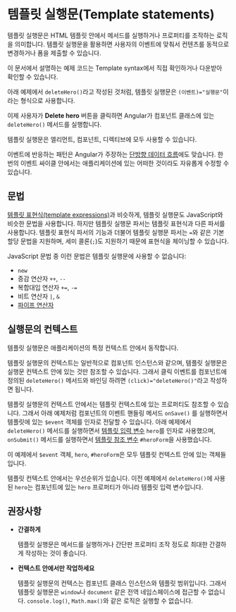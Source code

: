 <!--
# Template statements
-->
# 템플릿 실행문(Template statements)

<!--
Template statements are methods or properties that you can use in your HTML to respond to user events.
With template statements, your application can engage users through actions such as displaying dynamic content or submitting forms.

<div class="alert is-helpful">

See the <live-example name="template-syntax">Template syntax</live-example> for
the syntax and code snippets in this guide.

</div>

In the following example, the template statement `deleteHero()` appears in quotes to the right of the `=`&nbsp;symbol as in `(event)="statement"`.

<code-example path="template-syntax/src/app/app.component.html" region="context-component-statement" header="src/app/app.component.html"></code-example>

When the user clicks the **Delete hero** button, Angular calls the `deleteHero()` method in the component class.

Use template statements with elements, components, or directives in response to events.

<div class="alert is-helpful">

Responding to events is an aspect of Angular's [unidirectional data flow](guide/glossary#unidirectional-data-flow).
You can change anything in your application during a single event loop.

</div>
-->
템플릿 실행문은 HTML 템플릿 안에서 메서드를 실행하거나 프로퍼티를 조작하는 로직을 의미합니다.
템플릿 실행문을 활용하면 사용자의 이벤트에 맞춰서 컨텐츠를 동적으로 변경하거나 폼을 제출할 수 있습니다.

<div class="alert is-helpful">

이 문서에서 설명하는 예제 코드는 <live-example name="template-syntax">Template syntax</live-example>에서 직접 확인하거나 다운받아 확인할 수 있습니다.

</div>

아래 예제에서 `deleteHero()`라고 작성된 것처럼, 템플릿 실행문은 `(이벤트)="실행문"`이라는 형식으로 사용합니다.

<code-example path="template-syntax/src/app/app.component.html" region="context-component-statement" header="src/app/app.component.html"></code-example>

이제 사용자가 **Delete hero** 버튼을 클릭하면 Angular가 컴포넌트 클래스에 있는 `deleteHero()` 메서드를 실행합니다.

템플릿 실행문은 엘리먼트, 컴포넌트, 디렉티브에 모두 사용할 수 있습니다.

<div class="alert is-helpful">

이벤트에 반응하는 패턴은 Angular가 주장하는 [단방향 데이터 흐름](guide/glossary#unidirectional-data-flow)에도 맞습니다.
한 번의 이벤트 싸이클 안에서는 애플리케이션에 있는 어떠한 것이라도 자유롭게 수정할 수 있습니다.

</div>


<!--
## Syntax
-->
## 문법

<!--
Like [template expressions](guide/interpolation), template statements use a language that looks like JavaScript.
However, the parser for template statements differs from the parser for template expressions.
In addition, the template statements parser specifically supports both basic assignment, `=`, and chaining expressions with semicolons, `;`.

The following JavaScript and template expression syntax is not allowed:

* `new`
* increment and decrement operators, `++` and `--`
* operator assignment, such as `+=` and `-=`
* the bitwise operators, such as `|` and `&`
* the [pipe operator](guide/pipes)
-->
[템플릿 표현식(template expressions)](guide/interpolation)과 비슷하게, 템플릿 실행문도 JavaScript와 비슷한 문법을 사용합니다.
하지만 템플릿 실행문 파서는 템플릿 표현식과 다른 파서를 사용합니다.
템플릿 표현식 파서의 기능과 더불어 템플릿 실행문 파서는 `=`와 같은 기본 할당 문법을 지원하며, 세미 콜론(`;`)도 지원하기 때문에 표현식을 체이닝할 수 있습니다.

JavaScript 문법 중 이런 문법은 템플릿 실행문에 사용할 수 없습니다:

* `new`
* 증감 연산자 `++`, `--`
* 복합대입 연산자 `+=`, `-=`
* 비트 연산자 `|`, `&`
* [파이프 연산자](guide/pipes)


<!--
## Statement context
-->
## 실행문의 컨텍스트

<!--
Statements have a context&mdash;a particular part of the application to which the statement belongs.

Statements can refer only to what's in the statement context, which is typically the component instance.
For example, `deleteHero()` of `(click)="deleteHero()"` is a method of the component in the following snippet.

<code-example path="template-syntax/src/app/app.component.html" region="context-component-statement" header="src/app/app.component.html"></code-example>

The statement context may also refer to properties of the template's own context.
In the following example, the component's event handling method, `onSave()` takes the template's own `$event` object as an argument.
On the next two lines, the `deleteHero()` method takes a [template input variable](guide/structural-directives#shorthand), `hero`, and `onSubmit()` takes a [template reference variable](guide/template-reference-variables), `#heroForm`.

<code-example path="template-syntax/src/app/app.component.html" region="context-var-statement" header="src/app/app.component.html"></code-example>

In this example, the context of the `$event` object, `hero`, and `#heroForm` is the template.

Template context names take precedence over component context names.
In the preceding `deleteHero(hero)`, the `hero` is the template input variable, not the component's `hero` property.
-->
템플릿 실행문은 애플리케이션의 특정 컨텍스트 안에서 동작합니다.

템플릿 실행문의 컨텍스트는 일반적으로 컴포넌트 인스턴스와 같으며, 템플릿 실행문은 실행문 컨텍스트 안에 있는 것만 참조할 수 있습니다.
그래서 클릭 이벤트를 컴포넌트에 정의된 `deleteHero()` 메서드와 바인딩 하려면 `(click)="deleteHero()"`라고 작성하면 됩니다.

<code-example path="template-syntax/src/app/app.component.html" region="context-component-statement" header="src/app/app.component.html"></code-example>

템플릿 실행문의 컨텍스트 안에서는 템플릿 컨텍스트에 있는 프로퍼티도 참조할 수 있습니다.
그래서 아래 예제처럼 컴포넌트의 이벤트 핸들링 메서드 `onSave()` 를 실행하면서 템플릿에 있는 `$event` 객체를 인자로 전달할 수 있습니다.
아래 예제에서 `deleteHero()` 메서드를 실행하면서 [템플릿 입력 변수](guide/structural-directives#shorthand) `hero`를 인자로 사용했으며, `onSubmit()` 메서드를 실행하면서 [템플릿 참조 변수](guide/template-reference-variables) `#heroForm`을 사용했습니다.

<code-example path="template-syntax/src/app/app.component.html" region="context-var-statement" header="src/app/app.component.html"></code-example>

이 예제에서 `$event` 객체, `hero`, `#heroForm`은 모두 템플릿 컨텍스트 안에 있는 객체들입니다.

템플릿 컨텍스트 안에서는 우선순위가 있습니다.
이전 예제에서 `deleteHero()`에 사용된 `hero`는 컴포넌트에 있는 `hero` 프로퍼티가 아니라 템플릿 입력 변수입니다.


<!--
## Statement best practices
-->
## 권장사항

<!--
* **Conciseness**

  Use method calls or basic property assignments to keep template statements minimal.

* **Work within the context**

  The context of a template statement can be the component class instance or the template.
  Because of this, template statements cannot refer to anything in the global namespace such as `window` or `document`.
  For example, template statements can't call `console.log()` or `Math.max()`.
-->
* **간결하게**

  템플릿 실행문은 메서드를 실행하거나 간단판 프로퍼티 조작 정도로 최대한 간결하게 작성하는 것이 좋습니다.

* **컨텍스트 안에서만 작업하세요**

  템플릿 실행문의 컨텍스는 컴포넌트 클래스 인스턴스와 템플릿 범위입니다.
  그래서 템플릿 실행문은 `window`나 `document` 같은 전역 네임스페이스에 접근할 수 없습니다.
  `console.log()`, `Math.max()`와 같은 로직은 실행할 수 없습니다.
